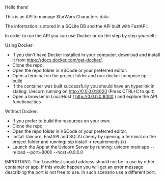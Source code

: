 Hello there! 

This is an API to manage StarWars Characters data. 

The information is stored in a SQLite DB and the API built with FastAPI.

In order to run the API you can use Docker or do the step by step yourself:

Using Docker:
- If you don't have Docker installed in your computer, download and install it from https://docs.docker.com/get-docker/.
- Clone the repo.
- Open the repo folder in VSCode or your preferred editor.
- Open a terminal on the project folder and run:  docker compose up --build
- If the container was built successfully you should have an hyperlink in stating:  Uvicorn running on http://0.0.0.0:8000 (Press CTRL+C to quit)
- Open a browser in LocalHost ( http://0.0.0.0:8000 ) and explore the API functionalities


Without Docker:
- If you prefer to build the resources on your own:
- Clone the repo.
- Open the repo folder in VSCode or your preferred editor.
- Install Uvicorn, FastAPI and SQLALchemy by opening a terminal on the project folder and running: pip install -r requirements.txt
- Launch the App at the Uvicorn Server by running:   uvicorn main:app --reload  --port=8000 --host=0.0.0.0

IMPORTANT:   The LocalHost should address should not be in use by other container or app. If this would happen  you will get an error message describing the port is not free to use. In such scenario use a different port.

